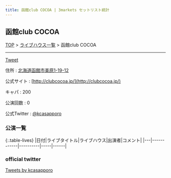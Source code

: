 ```yaml
---
title: 函館club COCOA | 3markets セットリスト統計
---
```

## 函館club COCOA

[TOP](/setlist/) > [ライブハウス一覧](livehouses.html) > 函館club COCOA

___

<a href="https://twitter.com/share?ref_src=twsrc%5Etfw" data-text="3markets[ ]セットリスト > 函館club COCOA" class="twitter-share-button" data-via="3markets" data-hashtags="3markets" data-related="3markets" data-show-count="false">Tweet</a>

住所
:    <a href="https://www.google.co.jp/maps/search/%E5%8C%97%E6%B5%B7%E9%81%93%E5%87%BD%E9%A4%A8%E5%B8%82%E7%BE%8E%E5%8E%9F1-19-12" rel="noopener noreferrer" target="_blank">北海道函館市美原1-19-12</a>

公式サイト
:    [http://clubcocoa.jp/](http://clubcocoa.jp/)

キャパ
:    200

公演回数
: 0


公式Twitter
: <a href="https://twitter.com/kcasapporo">@kcasapporo</a>


### 公演一覧

{:.table-lives}
|日付|ライブタイトル|ライブハウス|出演者|コメント|
|---|------------|----------|-----|------|




### official twitter

<a class="twitter-timeline" href="https://twitter.com/kcasapporo?ref_src=twsrc%5Etfw">Tweets by kcasapporo</a> <script async src="https://platform.twitter.com/widgets.js" charset="utf-8"></script>


<script async src="https://platform.twitter.com/widgets.js" charset="utf-8"></script>